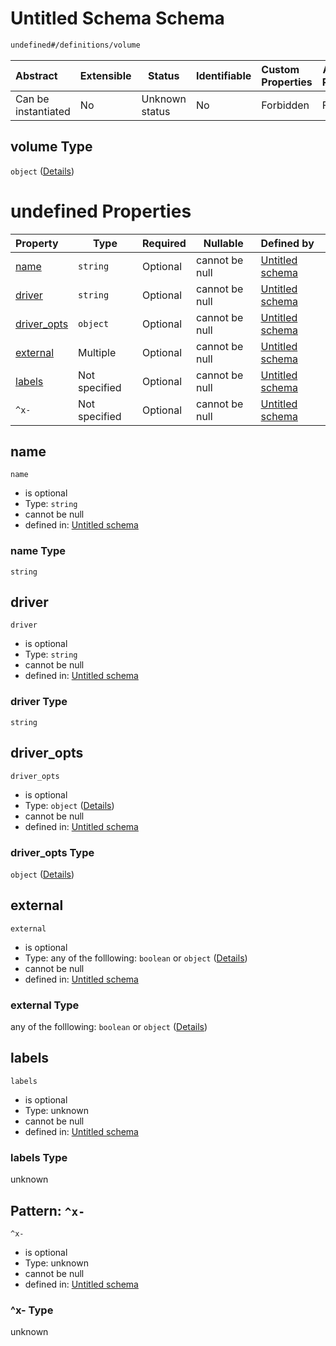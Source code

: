 # Untitled Schema Schema

```txt
undefined#/definitions/volume
```




| Abstract            | Extensible | Status         | Identifiable | Custom Properties | Additional Properties | Access Restrictions | Defined In                                                                  |
| :------------------ | ---------- | -------------- | ------------ | :---------------- | --------------------- | ------------------- | --------------------------------------------------------------------------- |
| Can be instantiated | No         | Unknown status | No           | Forbidden         | Forbidden             | none                | [config_schema_v3.9.json\*](config_schema_v3.9.json "open original schema") |

## volume Type

`object` ([Details](config_schema_v3-definitions-volume.md))

# undefined Properties

| Property                    | Type          | Required | Nullable       | Defined by                                                                                                                              |
| :-------------------------- | ------------- | -------- | -------------- | :-------------------------------------------------------------------------------------------------------------------------------------- |
| [name](#name)               | `string`      | Optional | cannot be null | [Untitled schema](config_schema_v3-definitions-volume-properties-name.md "undefined#/definitions/volume/properties/name")               |
| [driver](#driver)           | `string`      | Optional | cannot be null | [Untitled schema](config_schema_v3-definitions-volume-properties-driver.md "undefined#/definitions/volume/properties/driver")           |
| [driver_opts](#driver_opts) | `object`      | Optional | cannot be null | [Untitled schema](config_schema_v3-definitions-volume-properties-driver_opts.md "undefined#/definitions/volume/properties/driver_opts") |
| [external](#external)       | Multiple      | Optional | cannot be null | [Untitled schema](config_schema_v3-definitions-volume-properties-external.md "undefined#/definitions/volume/properties/external")       |
| [labels](#labels)           | Not specified | Optional | cannot be null | [Untitled schema](config_schema_v3-definitions-volume-properties-labels.md "undefined#/definitions/volume/properties/labels")           |
| `^x-`                       | Not specified | Optional | cannot be null | [Untitled schema](config_schema_v3-definitions-volume-patternproperties-x-.md "undefined#/definitions/volume/patternProperties/^x-")    |

## name




`name`

-   is optional
-   Type: `string`
-   cannot be null
-   defined in: [Untitled schema](config_schema_v3-definitions-volume-properties-name.md "undefined#/definitions/volume/properties/name")

### name Type

`string`

## driver




`driver`

-   is optional
-   Type: `string`
-   cannot be null
-   defined in: [Untitled schema](config_schema_v3-definitions-volume-properties-driver.md "undefined#/definitions/volume/properties/driver")

### driver Type

`string`

## driver_opts




`driver_opts`

-   is optional
-   Type: `object` ([Details](config_schema_v3-definitions-volume-properties-driver_opts.md))
-   cannot be null
-   defined in: [Untitled schema](config_schema_v3-definitions-volume-properties-driver_opts.md "undefined#/definitions/volume/properties/driver_opts")

### driver_opts Type

`object` ([Details](config_schema_v3-definitions-volume-properties-driver_opts.md))

## external




`external`

-   is optional
-   Type: any of the folllowing: `boolean` or `object` ([Details](config_schema_v3-definitions-volume-properties-external.md))
-   cannot be null
-   defined in: [Untitled schema](config_schema_v3-definitions-volume-properties-external.md "undefined#/definitions/volume/properties/external")

### external Type

any of the folllowing: `boolean` or `object` ([Details](config_schema_v3-definitions-volume-properties-external.md))

## labels




`labels`

-   is optional
-   Type: unknown
-   cannot be null
-   defined in: [Untitled schema](config_schema_v3-definitions-volume-properties-labels.md "undefined#/definitions/volume/properties/labels")

### labels Type

unknown

## Pattern: `^x-`




`^x-`

-   is optional
-   Type: unknown
-   cannot be null
-   defined in: [Untitled schema](config_schema_v3-definitions-volume-patternproperties-x-.md "undefined#/definitions/volume/patternProperties/^x-")

### ^x- Type

unknown
